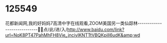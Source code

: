 # 125549
花都新闻网,我的好妈妈7高清中字在线观看,ZOOM美国另一类仙踪林----------------------------📎📎点/此/进/入/http://www.baidu.com/link?url=NoK8PT47PahMhFH8Vie_jnciyIKNTTtVBQKpill6udK&amp;wd
